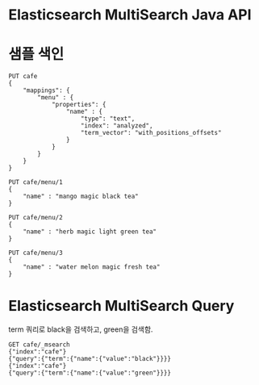 # Elasticsearch MultiSearch Java API


# 샘플 색인

```
PUT cafe
{
    "mappings": {
        "menu" : {
            "properties": {
                "name" : {
                    "type": "text", 
                    "index": "analyzed",
                    "term_vector": "with_positions_offsets"
                }
            }
        }
    }
}

PUT cafe/menu/1
{
    "name" : "mango magic black tea"
}

PUT cafe/menu/2
{
    "name" : "herb magic light green tea"
}

PUT cafe/menu/3
{
    "name" : "water melon magic fresh tea"
}
```


# Elasticsearch MultiSearch Query

term 쿼리로 black을 검색하고, green을 검색함. 

```
GET cafe/_msearch
{"index":"cafe"}
{"query":{"term":{"name":{"value":"black"}}}}
{"index":"cafe"}
{"query":{"term":{"name":{"value":"green"}}}}
```



